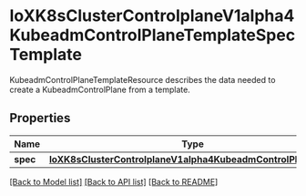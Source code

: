 # IoXK8sClusterControlplaneV1alpha4KubeadmControlPlaneTemplateSpecTemplate

KubeadmControlPlaneTemplateResource describes the data needed to create a KubeadmControlPlane from a template.
## Properties
Name | Type | Description | Notes
------------ | ------------- | ------------- | -------------
**spec** | [**IoXK8sClusterControlplaneV1alpha4KubeadmControlPlaneSpec**](IoXK8sClusterControlplaneV1alpha4KubeadmControlPlaneSpec.md) |  | 

[[Back to Model list]](../README.md#documentation-for-models) [[Back to API list]](../README.md#documentation-for-api-endpoints) [[Back to README]](../README.md)


